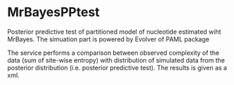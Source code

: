 MrBayesPPtest
=============

Posterior predictive test of partitioned model of nucleotide estimated wiht MrBayes. The simuation part is powered by Evolver of PAML package

The service performs a comparison between observed complexity of the data (sum of site-wise entropy) with distribution of simulated data from the posterior distribution (i.e. posterior predictive test).
The results is given as a xml.
